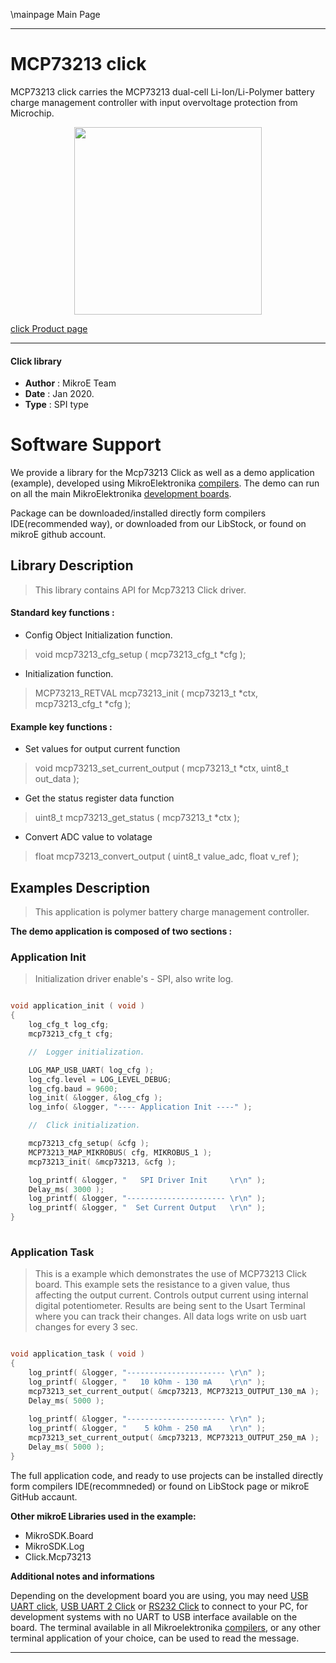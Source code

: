 \mainpage Main Page
 
 

---
# MCP73213 click

MCP73213 click carries the MCP73213 dual-cell Li-Ion/Li-Polymer battery charge management controller with input overvoltage protection from Microchip.

<p align="center">
  <img src="https://download.mikroe.com/images/click_for_ide/mcp73213_click.png" height=300px>
</p>

[click Product page](https://www.mikroe.com/mcp73213-click)

---


#### Click library 

- **Author**        : MikroE Team
- **Date**          : Jan 2020.
- **Type**          : SPI type


# Software Support

We provide a library for the Mcp73213 Click 
as well as a demo application (example), developed using MikroElektronika 
[compilers](https://shop.mikroe.com/compilers). 
The demo can run on all the main MikroElektronika [development boards](https://shop.mikroe.com/development-boards).

Package can be downloaded/installed directly form compilers IDE(recommended way), or downloaded from our LibStock, or found on mikroE github account. 

## Library Description

> This library contains API for Mcp73213 Click driver.

#### Standard key functions :

- Config Object Initialization function.
> void mcp73213_cfg_setup ( mcp73213_cfg_t *cfg ); 
 
- Initialization function.
> MCP73213_RETVAL mcp73213_init ( mcp73213_t *ctx, mcp73213_cfg_t *cfg );

#### Example key functions :

- Set values for output current function
> void mcp73213_set_current_output ( mcp73213_t *ctx, uint8_t out_data );
 
- Get the status register data function
> uint8_t mcp73213_get_status ( mcp73213_t *ctx );

- Convert ADC value to volatage
> float mcp73213_convert_output ( uint8_t value_adc, float v_ref );

## Examples Description

> This application is polymer battery charge management controller.

**The demo application is composed of two sections :**

### Application Init 

> Initialization driver enable's - SPI, also write log.

```c

void application_init ( void )
{
    log_cfg_t log_cfg;
    mcp73213_cfg_t cfg;

    //  Logger initialization.

    LOG_MAP_USB_UART( log_cfg );
    log_cfg.level = LOG_LEVEL_DEBUG;
    log_cfg.baud = 9600;
    log_init( &logger, &log_cfg );
    log_info( &logger, "---- Application Init ----" );

    //  Click initialization.

    mcp73213_cfg_setup( &cfg );
    MCP73213_MAP_MIKROBUS( cfg, MIKROBUS_1 );
    mcp73213_init( &mcp73213, &cfg );

    log_printf( &logger, "   SPI Driver Init     \r\n" );
    Delay_ms( 3000 );
    log_printf( &logger, "---------------------- \r\n" );
    log_printf( &logger, "  Set Current Output   \r\n" );
}
  
```

### Application Task

> This is a example which demonstrates the use of MCP73213 Click board.
> This example sets the resistance to a given value, thus affecting the output current.
> Controls output current using internal digital potentiometer.
> Results are being sent to the Usart Terminal where you can track their changes.
> All data logs write on usb uart changes for every 3 sec.

```c

void application_task ( void )
{
    log_printf( &logger, "---------------------- \r\n" );
    log_printf( &logger, "   10 kOhm - 130 mA    \r\n" );
    mcp73213_set_current_output( &mcp73213, MCP73213_OUTPUT_130_mA );
    Delay_ms( 5000 );
    
    log_printf( &logger, "---------------------- \r\n" );
    log_printf( &logger, "    5 kOhm - 250 mA    \r\n" );
    mcp73213_set_current_output( &mcp73213, MCP73213_OUTPUT_250_mA );
    Delay_ms( 5000 );
}

```

The full application code, and ready to use projects can be  installed directly form compilers IDE(recommneded) or found on LibStock page or mikroE GitHub accaunt.

**Other mikroE Libraries used in the example:** 

- MikroSDK.Board
- MikroSDK.Log
- Click.Mcp73213

**Additional notes and informations**

Depending on the development board you are using, you may need 
[USB UART click](https://shop.mikroe.com/usb-uart-click), 
[USB UART 2 Click](https://shop.mikroe.com/usb-uart-2-click) or 
[RS232 Click](https://shop.mikroe.com/rs232-click) to connect to your PC, for 
development systems with no UART to USB interface available on the board. The 
terminal available in all Mikroelektronika 
[compilers](https://shop.mikroe.com/compilers), or any other terminal application 
of your choice, can be used to read the message.



---
